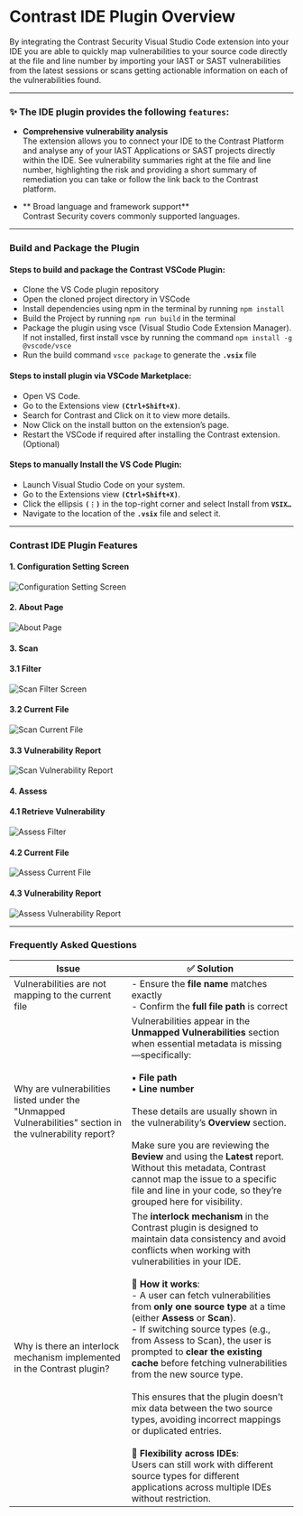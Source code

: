 # Contrast IDE Plugin Overview

By integrating the Contrast Security Visual Studio Code extension into your IDE you are able to quickly map vulnerabilities to your source code directly at the file and line number by importing your IAST or SAST vulnerabilities from the latest sessions or scans getting actionable information on each of the vulnerabilities found.

---

### ✨ The IDE plugin provides the following **`features`**:

- **Comprehensive vulnerability analysis**  
  The extension allows you to connect your IDE to the Contrast Platform and analyse any of your IAST Applications or SAST projects directly within the IDE. See vulnerability summaries right at the file and line number, highlighting the risk and providing a short summary of remediation you can take or follow the link back to the Contrast platform.

- ** Broad language and framework support**  
  Contrast Security covers commonly supported languages.

---

### Build and Package the Plugin

#### Steps to build and package the Contrast VSCode Plugin:

- Clone the VS Code plugin repository
- Open the cloned project directory in VSCode
- Install dependencies using npm in the terminal by running `npm install`
- Build the Project by running `npm run build` in the terminal
- Package the plugin using vsce (Visual Studio Code Extension Manager). If not installed, first install vsce by running the command `npm install -g @vscode/vsce`
- Run the build command `vsce package` to generate the **`.vsix`** file

#### Steps to install plugin via VSCode Marketplace:

- Open VS Code.
- Go to the Extensions view **`(Ctrl+Shift+X)`**.
- Search for Contrast and Click on it to view more details.
- Now Click on the install button on the extension’s page.
- Restart the VSCode if required after installing the Contrast extension. (Optional)

#### Steps to manually Install the VS Code Plugin:

- Launch Visual Studio Code on your system.
- Go to the Extensions view **`(Ctrl+Shift+X)`**.
- Click the ellipsis **`(⋮)`** in the top-right corner and select Install from **`VSIX…`**
- Navigate to the location of the **`.vsix`** file and select it.

---

### Contrast IDE Plugin Features

#### 1. Configuration Setting Screen

![Configuration Setting Screen](assets/readme-images/configuration-settings.png)

#### 2. About Page

![About Page](assets/readme-images/about-page.png)

#### 3. Scan

#### 3.1 Filter

![Scan Filter Screen](assets/readme-images/scan-filter.png)

#### 3.2 Current File

![Scan Current File](assets/readme-images/scan-current-file.png)

#### 3.3 Vulnerability Report

![Scan Vulnerability Report](assets/readme-images/scan-vulnerability-report.png)

#### 4. Assess

#### 4.1 Retrieve Vulnerability

![Assess Filter](assets/readme-images/assess-filter.png)

#### 4.2 Current File

![Assess Current File](assets/readme-images/assess-current-file.png)

#### 4.3 Vulnerability Report

![Assess Vulnerability Report](assets/readme-images/assess-vulnerability-report.png)

---

### Frequently Asked Questions

| **Issue**                                                                                                | ✅ **Solution**                                                                                                                                                                                                                                                                                                                                                                                                                                                                                                                                                                                                                                                                                                                                                                            |
| -------------------------------------------------------------------------------------------------------- | ------------------------------------------------------------------------------------------------------------------------------------------------------------------------------------------------------------------------------------------------------------------------------------------------------------------------------------------------------------------------------------------------------------------------------------------------------------------------------------------------------------------------------------------------------------------------------------------------------------------------------------------------------------------------------------------------------------------------------------------------------------------------------------------ |
| Vulnerabilities are not mapping to the current file                                                      | - Ensure the **file name** matches exactly<br>- Confirm the **full file path** is correct                                                                                                                                                                                                                                                                                                                                                                                                                                                                                                                                                                                                                                                                                                  |
| Why are vulnerabilities listed under the "Unmapped Vulnerabilities" section in the vulnerability report? | Vulnerabilities appear in the **Unmapped Vulnerabilities** section when essential metadata is missing—specifically:<br><br>• **File path**<br>• **Line number**<br><br>These details are usually shown in the vulnerability’s **Overview** section.<br><br>Make sure you are reviewing the **Beview** and using the **Latest** report. Without this metadata, Contrast cannot map the issue to a specific file and line in your code, so they’re grouped here for visibility.                                                                                                                                                                                                                                                                                                              |
| Why is there an interlock mechanism implemented in the Contrast plugin?                                  | The **interlock mechanism** in the Contrast plugin is designed to maintain data consistency and avoid conflicts when working with vulnerabilities in your IDE.<br><br>🔄 **How it works**:<br>- A user can fetch vulnerabilities from **only one source type** at a time (either **Assess** or **Scan**).<br>- If switching source types (e.g., from Assess to Scan), the user is prompted to **clear the existing cache** before fetching vulnerabilities from the new source type.<br><br>This ensures that the plugin doesn’t mix data between the two source types, avoiding incorrect mappings or duplicated entries.<br><br>🧩 **Flexibility across IDEs**:<br>Users can still work with different source types for different applications across multiple IDEs without restriction. |
